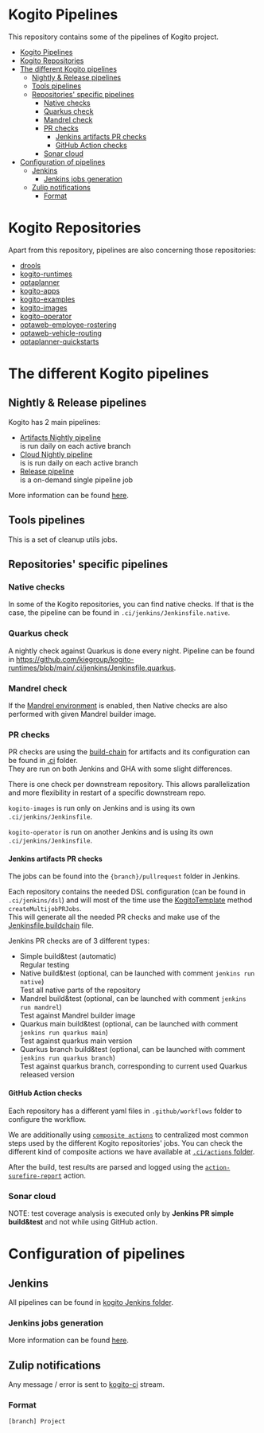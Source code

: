 # Kogito Pipelines

This repository contains some of the pipelines of Kogito project.

* [Kogito Pipelines](#kogito-pipelines)
* [Kogito Repositories](#kogito-repositories)
* [The different Kogito pipelines](#the-different-kogito-pipelines)
  * [Nightly & Release pipelines](#nightly--release-pipelines)
  * [Tools pipelines](#tools-pipelines)
  * [Repositories' specific pipelines](#repositories-specific-pipelines)
    * [Native checks](#native-checks)
    * [Quarkus check](#quarkus-check)
    * [Mandrel check](#mandrel-check)
    * [PR checks](#pr-checks)
      * [Jenkins artifacts PR checks](#jenkins-artifacts-pr-checks)
      * [GitHub Action checks](#github-action-checks)
    * [Sonar cloud](#sonar-cloud)
* [Configuration of pipelines](#configuration-of-pipelines)
  * [Jenkins](#jenkins)
    * [Jenkins jobs generation](#jenkins-jobs-generation)
  * [Zulip notifications](#zulip-notifications)
    * [Format](#format)

# Kogito Repositories

Apart from this repository, pipelines are also concerning those repositories:

* [drools](https://github.com/kiegroup/drools)
* [kogito-runtimes](https://github.com/kiegroup/kogito-runtimes)
* [optaplanner](https://github.com/kiegroup/optaplanner)
* [kogito-apps](https://github.com/kiegroup/kogito-apps)
* [kogito-examples](https://github.com/kiegroup/kogito-examples)
* [kogito-images](https://github.com/kiegroup/kogito-images)
* [kogito-operator](https://github.com/kiegroup/kogito-operator)
* [optaweb-employee-rostering](https://github.com/kiegroup/optaweb-employee-rostering)
* [optaweb-vehicle-routing](https://github.com/kiegroup/optaweb-vehicle-routing)
* [optaplanner-quickstarts](https://github.com/kiegroup/optaplanner-quickstarts)

# The different Kogito pipelines

## Nightly & Release pipelines

Kogito has 2 main pipelines:

* [Artifacts Nightly pipeline](./.ci/jenkins/Jenkinsfile.nightly.artifacts)  
  is run daily on each active branch
* [Cloud Nightly pipeline](./.ci/jenkins/Jenkinsfile.nightly.cloud)  
  is is run daily on each active branch
* [Release pipeline](./.ci/jenkins/Jenkinsfile.release.run)  
  is a on-demand single pipeline job

More information can be found [here](./docs/nightly_and_release.md).

## Tools pipelines

This is a set of cleanup utils jobs.

## Repositories' specific pipelines

### Native checks

In some of the Kogito repositories, you can find native checks. If that is the case, the pipeline can be found in `.ci/jenkins/Jenkinsfile.native`.

### Quarkus check

A nightly check against Quarkus is done every night. Pipeline can be found in https://github.com/kiegroup/kogito-runtimes/blob/main/.ci/jenkins/Jenkinsfile.quarkus.

### Mandrel check

If the [Mandrel environment](./dsl/seed/config/branch.yaml) is enabled, then Native checks are also performed with given Mandrel builder image.

### PR checks

PR checks are using the [build-chain](https://github.com/kiegroup/github-action-build-chain) for artifacts and its configuration can be found in [.ci](./.ci) folder.  
They are run on both Jenkins and GHA with some slight differences.

There is one check per downstream repository. This allows parallelization and more flexibility in restart of a specific downstream repo.

`kogito-images` is run only on Jenkins and is using its own `.ci/jenkins/Jenkinsfile`.

`kogito-operator` is run on another Jenkins and is using its own `.ci/jenkins/Jenkinsfile`.

#### Jenkins artifacts PR checks

The jobs can be found into the `{branch}/pullrequest` folder in Jenkins.  

Each repository contains the needed DSL configuration (can be found in `.ci/jenkins/dsl`) and will most of the time use the [KogitoTemplate](./dsl/seed/src/main/java/../groovy/org/kie/jenkins/jobdsl/templates/KogitoJobTemplate.groovy) method `createMultijobPRJobs`.  
This will generate all the needed PR checks and make use of the [Jenkinsfile.buildchain](./.ci/jenkins/Jenkinsfile.buildchain) file.

Jenkins PR checks are of 3 different types:

* Simple build&test (automatic)  
  Regular testing
* Native build&test (optional, can be launched with comment `jenkins run native`)  
  Test all native parts of the repository
* Mandrel build&test (optional, can be launched with comment `jenkins run mandrel`)  
  Test against Mandrel builder image
* Quarkus main build&test (optional, can be launched with comment `jenkins run quarkus main`)  
  Test against quarkus main version
* Quarkus branch build&test (optional, can be launched with comment `jenkins run quarkus branch`)  
  Test against quarkus branch, corresponding to current used Quarkus released version

#### GitHub Action checks

Each repository has a different yaml files in `.github/workflows` folder to configure the workflow.

We are additionally using [`composite actions`](https://docs.github.com/en/actions/creating-actions/creating-a-composite-action) to centralized most common steps used by the different Kogito repositories' jobs. You can check the different kind of composite actions we have available at [`.ci/actions` folder](https://github.com/kiegroup/kogito-pipelines/tree/main/.ci/actions).

After the build, test results are parsed and logged using the [`action-surefire-report`](https://github.com/ScaCap/action-surefire-report) action.

### Sonar cloud

NOTE: test coverage analysis is executed only by **Jenkins PR simple build&test** and not while using GitHub action.

# Configuration of pipelines

## Jenkins

All pipelines can be found in [kogito Jenkins folder](https://eng-jenkins-csb-business-automation.apps.ocp-c1.prod.psi.redhat.com/job/KIE/job/kogito).

### Jenkins jobs generation

More information can be found [here](./docs/jenkins.md).

## Zulip notifications

Any message / error is sent to [kogito-ci](https://kie.zulipchat.com/#narrow/stream/236603-kogito-ci) stream.

### Format

    [branch] Project
